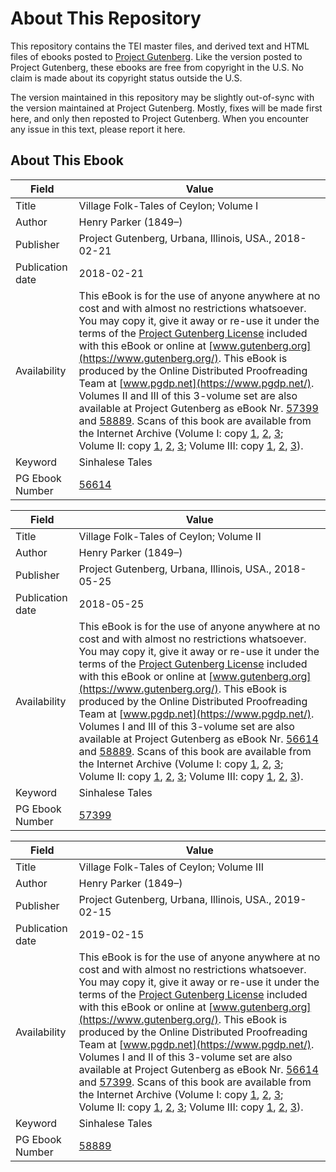 # About This Repository

This repository contains the TEI master files, and derived text and HTML files of ebooks posted to [Project Gutenberg](https://www.gutenberg.org/). Like the version posted to Project Gutenberg, these ebooks are free from copyright in the U.S. No claim is made about its copyright status outside the U.S.

The version maintained in this repository may be slightly out-of-sync with the version maintained at Project Gutenberg. Mostly, fixes will be made first here, and only then reposted to Project Gutenberg. When you encounter any issue in this text, please report it here.

## About This Ebook

| Field | Value |
| ----- | ----- |
| Title | Village Folk-Tales of Ceylon; Volume I |
| Author | Henry Parker (1849–) |
| Publisher | Project Gutenberg, Urbana, Illinois, USA., 2018-02-21 |
| Publication date | 2018-02-21 |
| Availability | This eBook is for the use of anyone anywhere at no cost and with almost no restrictions whatsoever. You may copy it, give it away or re-use it under the terms of the [Project Gutenberg License](https://www.gutenberg.org/license) included with this eBook or online at [www.gutenberg.org](https://www.gutenberg.org/). This eBook is produced by the Online Distributed Proofreading Team at [www.pgdp.net](https://www.pgdp.net/). Volumes II and III of this 3-volume set are also available at Project Gutenberg as eBook Nr. [57399](https://www.gutenberg.org/ebooks/57399) and [58889](https://www.gutenberg.org/ebooks/58889). Scans of this book are available from the Internet Archive (Volume I: copy [1](https://archive.org/details/cu31924070625805), [2](https://archive.org/details/VillageFolk-talesOfCeylonV.1), [3](https://archive.org/details/in.ernet.dli.2015.506872); Volume II: copy [1](https://archive.org/details/cu31924070625821), [2](https://archive.org/details/VillageFolk-talesOfCeylonV.2), [3](https://archive.org/details/in.ernet.dli.2015.506873); Volume III: copy [1](https://archive.org/details/cu31924070625813), [2](https://archive.org/details/VillageFolk-talesOfCeylonV.3), [3](https://archive.org/details/in.ernet.dli.2015.506874)). |
| Keyword | Sinhalese Tales |
| PG Ebook Number | [56614](https://www.gutenberg.org/ebooks/56614) |

| Field | Value |
| ----- | ----- |
| Title | Village Folk-Tales of Ceylon; Volume II |
| Author | Henry Parker (1849–) |
| Publisher | Project Gutenberg, Urbana, Illinois, USA., 2018-05-25 |
| Publication date | 2018-05-25 |
| Availability | This eBook is for the use of anyone anywhere at no cost and with almost no restrictions whatsoever. You may copy it, give it away or re-use it under the terms of the [Project Gutenberg License](https://www.gutenberg.org/license) included with this eBook or online at [www.gutenberg.org](https://www.gutenberg.org/). This eBook is produced by the Online Distributed Proofreading Team at [www.pgdp.net](https://www.pgdp.net/). Volumes I and III of this 3-volume set are also available at Project Gutenberg as eBook Nr. [56614](https://www.gutenberg.org/ebooks/56614) and [58889](https://www.gutenberg.org/ebooks/58889). Scans of this book are available from the Internet Archive (Volume I: copy [1](https://archive.org/details/cu31924070625805), [2](https://archive.org/details/VillageFolk-talesOfCeylonV.1), [3](https://archive.org/details/in.ernet.dli.2015.506872); Volume II: copy [1](https://archive.org/details/cu31924070625821), [2](https://archive.org/details/VillageFolk-talesOfCeylonV.2), [3](https://archive.org/details/in.ernet.dli.2015.506873); Volume III: copy [1](https://archive.org/details/cu31924070625813), [2](https://archive.org/details/VillageFolk-talesOfCeylonV.3), [3](https://archive.org/details/in.ernet.dli.2015.506874)). |
| Keyword | Sinhalese Tales |
| PG Ebook Number | [57399](https://www.gutenberg.org/ebooks/57399) |

| Field | Value |
| ----- | ----- |
| Title | Village Folk-Tales of Ceylon; Volume III |
| Author | Henry Parker (1849–) |
| Publisher | Project Gutenberg, Urbana, Illinois, USA., 2019-02-15 |
| Publication date | 2019-02-15 |
| Availability | This eBook is for the use of anyone anywhere at no cost and with almost no restrictions whatsoever. You may copy it, give it away or re-use it under the terms of the [Project Gutenberg License](https://www.gutenberg.org/license) included with this eBook or online at [www.gutenberg.org](https://www.gutenberg.org/). This eBook is produced by the Online Distributed Proofreading Team at [www.pgdp.net](https://www.pgdp.net/). Volumes I and II of this 3-volume set are also available at Project Gutenberg as eBook Nr. [56614](https://www.gutenberg.org/ebooks/56614) and [57399](https://www.gutenberg.org/ebooks/57399). Scans of this book are available from the Internet Archive (Volume I: copy [1](https://archive.org/details/cu31924070625805), [2](https://archive.org/details/VillageFolk-talesOfCeylonV.1), [3](https://archive.org/details/in.ernet.dli.2015.506872); Volume II: copy [1](https://archive.org/details/cu31924070625821), [2](https://archive.org/details/VillageFolk-talesOfCeylonV.2), [3](https://archive.org/details/in.ernet.dli.2015.506873); Volume III: copy [1](https://archive.org/details/cu31924070625813), [2](https://archive.org/details/VillageFolk-talesOfCeylonV.3), [3](https://archive.org/details/in.ernet.dli.2015.506874)). |
| Keyword | Sinhalese Tales |
| PG Ebook Number | [58889](https://www.gutenberg.org/ebooks/58889) |

